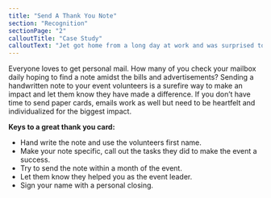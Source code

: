 ```yaml
---
title: "Send A Thank You Note"
section: "Recognition"
sectionPage: "2"
calloutTitle: "Case Study"
calloutText: "Jet got home from a long day at work and was surprised to see a hand addressed card waiting in their mailbox for them. They opened the card and saw that it was a thank you note from Joan for the work that they had done last month on the club bar towel washing crew. Jet had been covering for Jen while she was on vacation and they had been washing towels twice a week to ensure that the club had enough towels for the bar and kitchen. Joan had sent a note to acknowledge the extra work Jet was putting in."
---
```


Everyone loves to get personal mail. How many of you check your mailbox daily hoping to find a note amidst the bills and advertisements? Sending a handwritten note to your event volunteers is a surefire way to make an impact and let them know they have made a difference. If you don’t have time to send paper cards, emails work as well but need to be heartfelt and individualized for the biggest impact.

**Keys to a great thank you card:**

- Hand write the note and use the volunteers first name.
- Make your note specific, call out the tasks they did to make the event a success.
- Try to send the note within a month of the event.
- Let them know they helped you as the event leader.
- Sign your name with a personal closing.
